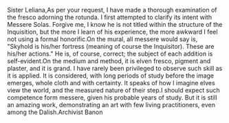 Sister Leliana,As per your request, I have made a thorough examination of the fresco adorning the rotunda. I first attempted to clarify its intent with Messere Solas. Forgive me, I know he is not titled within the structure of the Inquisition, but the more I learn of his experience, the more awkward I feel not using a formal honorific.On the mural, all messere would say is, "Skyhold is his/her fortress (meaning of course the Inquisitor). These are his/her actions." He is, of course, correct; the subject of each addition is self-evident.On the medium and method, it is elven fresco, pigment and plaster, and it is grand. I have rarely been privileged to observe such skill as it is applied. It is considered, with long periods of study before the image emerges, whole cloth and with certainty. It speaks of how I imagine elves view the world, and the measured nature of their step.I should expect such competence form messere, given his probable years of study. But it is still an amazing work, demonstrating an art with few living practitioners, even among the Dalish.Archivist Banon